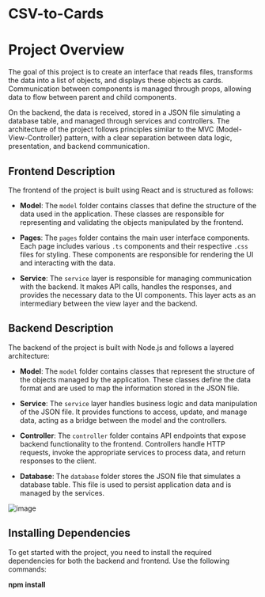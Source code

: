 # CSV-to-Cards
# Project Overview

The goal of this project is to create an interface that reads files, transforms the data into a list of objects, and displays these objects as cards. Communication between components is managed through props, allowing data to flow between parent and child components.

On the backend, the data is received, stored in a JSON file simulating a database table, and managed through services and controllers. The architecture of the project follows principles similar to the MVC (Model-View-Controller) pattern, with a clear separation between data logic, presentation, and backend communication.

## Frontend Description

The frontend of the project is built using React and is structured as follows:

- **Model**: The `model` folder contains classes that define the structure of the data used in the application. These classes are responsible for representing and validating the objects manipulated by the frontend.

- **Pages**: The `pages` folder contains the main user interface components. Each page includes various `.ts` components and their respective `.css` files for styling. These components are responsible for rendering the UI and interacting with the data.

- **Service**: The `service` layer is responsible for managing communication with the backend. It makes API calls, handles the responses, and provides the necessary data to the UI components. This layer acts as an intermediary between the view layer and the backend.

## Backend Description

The backend of the project is built with Node.js and follows a layered architecture:

- **Model**: The `model` folder contains classes that represent the structure of the objects managed by the application. These classes define the data format and are used to map the information stored in the JSON file.

- **Service**: The `service` layer handles business logic and data manipulation of the JSON file. It provides functions to access, update, and manage data, acting as a bridge between the model and the controllers.

- **Controller**: The `controller` folder contains API endpoints that expose backend functionality to the frontend. Controllers handle HTTP requests, invoke the appropriate services to process data, and return responses to the client.

- **Database**: The `database` folder stores the JSON file that simulates a database table. This file is used to persist application data and is managed by the services.



![image](https://github.com/user-attachments/assets/858e6524-5d3e-420b-ab70-192c6ed2ea00)

## Installing Dependencies

To get started with the project, you need to install the required dependencies for both the backend and frontend. Use the following commands:

**npm install**

